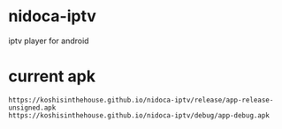 # nidoca-iptv
iptv player for android

# current apk
    https://koshisinthehouse.github.io/nidoca-iptv/release/app-release-unsigned.apk
    https://koshisinthehouse.github.io/nidoca-iptv/debug/app-debug.apk